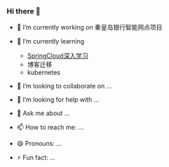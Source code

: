 <!--
**xu1211/xu1211** is a ✨ _special_ ✨ repository because its `README.md` (this file) appears on your GitHub profile.

Here are some ideas to get you started:

-->

### Hi there 👋


- 🔭 I’m currently working on 秦皇岛银行智能网点项目
- 🌱 I’m currently learning 
  - [SpringCloud深入学习](https://github.com/xu1211/springclouddemo)
  - 博客迁移
  - kubernetes

- 👯 I’m looking to collaborate on ...
- 🤔 I’m looking for help with ...
- 💬 Ask me about ...
- 📫 How to reach me: ...
- 😄 Pronouns: ...
- ⚡ Fun fact: ...

